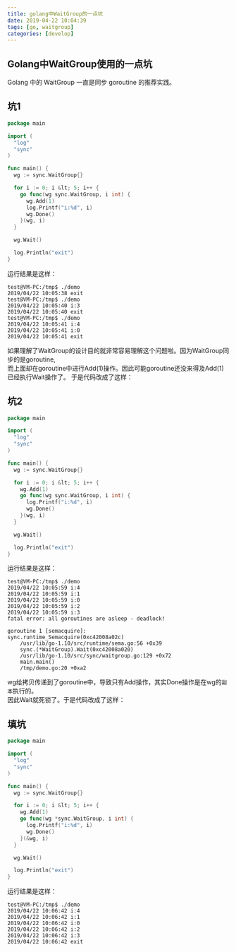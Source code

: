 ```yaml
---
title: golang中WaitGroup的一点坑
date: 2019-04-22 10:04:39
tags: [go, waitgroup]
categories: [develop]
---
```


## Golang中WaitGroup使用的一点坑
Golang 中的 WaitGroup 一直是同步 goroutine 的推荐实践。

## 坑1
``` go
package main

import (
  "log"
  "sync"
)

func main() {
  wg := sync.WaitGroup{}

  for i := 0; i &lt; 5; i++ {
    go func(wg sync.WaitGroup, i int) {
      wg.Add(1)
      log.Printf("i:%d", i)
      wg.Done()
    }(wg, i)
  }

  wg.Wait()

  log.Println("exit")
}
```

<!-- more -->

运行结果是这样：
```
test@VM-PC:/tmp$ ./demo
2019/04/22 10:05:38 exit
test@VM-PC:/tmp$ ./demo
2019/04/22 10:05:40 i:3
2019/04/22 10:05:40 exit
test@VM-PC:/tmp$ ./demo
2019/04/22 10:05:41 i:4
2019/04/22 10:05:41 i:0
2019/04/22 10:05:41 exit
```
如果理解了WaitGroup的设计目的就非常容易理解这个问题啦。因为WaitGroup同步的是goroutine,  
而上面却在goroutine中进行Add(1)操作。因此可能goroutine还没来得及Add(1)已经执行Wait操作了。 
于是代码改成了这样：

## 坑2
``` go
package main

import (
  "log"
  "sync"
)

func main() {
  wg := sync.WaitGroup{}

  for i := 0; i &lt; 5; i++ {
    wg.Add(1)
    go func(wg sync.WaitGroup, i int) {
      log.Printf("i:%d", i)
      wg.Done()
    }(wg, i)
  }

  wg.Wait()

  log.Println("exit")
}
```

运行结果是这样：
```
test@VM-PC:/tmp$ ./demo
2019/04/22 10:05:59 i:4
2019/04/22 10:05:59 i:1
2019/04/22 10:05:59 i:0
2019/04/22 10:05:59 i:2
2019/04/22 10:05:59 i:3
fatal error: all goroutines are asleep - deadlock!

goroutine 1 [semacquire]:
sync.runtime_Semacquire(0xc42008a02c)
    /usr/lib/go-1.10/src/runtime/sema.go:56 +0x39
    sync.(*WaitGroup).Wait(0xc42008a020)
    /usr/lib/go-1.10/src/sync/waitgroup.go:129 +0x72
    main.main()
    /tmp/demo.go:20 +0xa2
```
wg给拷贝传递到了goroutine中，导致只有Add操作，其实Done操作是在wg的`副本`执行的。  
因此Wait就死锁了。于是代码改成了这样：

## 填坑
``` go
package main

import (
  "log"
  "sync"
)

func main() {
  wg := sync.WaitGroup{}

  for i := 0; i &lt; 5; i++ {
    wg.Add(1)
    go func(wg *sync.WaitGroup, i int) {
      log.Printf("i:%d", i)
      wg.Done()
    }(&wg, i)
  }

  wg.Wait()

  log.Println("exit")
}
```
运行结果是这样：
```
test@VM-PC:/tmp$ ./demo
2019/04/22 10:06:42 i:4
2019/04/22 10:06:42 i:1
2019/04/22 10:06:42 i:0
2019/04/22 10:06:42 i:2
2019/04/22 10:06:42 i:3
2019/04/22 10:06:42 exit
```

